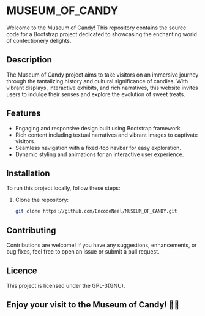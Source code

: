 # MUSEUM_OF_CANDY


Welcome to the Museum of Candy! This repository contains the source code for a Bootstrap project dedicated to showcasing the enchanting world of confectionery delights.

## Description

The Museum of Candy project aims to take visitors on an immersive journey through the tantalizing history and cultural significance of candies. With vibrant displays, interactive exhibits, and rich narratives, this website invites users to indulge their senses and explore the evolution of sweet treats.

## Features

- Engaging and responsive design built using Bootstrap framework.
- Rich content including textual narratives and vibrant images to captivate visitors.
- Seamless navigation with a fixed-top navbar for easy exploration.
- Dynamic styling and animations for an interactive user experience.


## Installation

To run this project locally, follow these steps:

1. Clone the repository:

   ```bash
   git clone https://github.com/EncodeNeel/MUSEUM_OF_CANDY.git
## Contributing

Contributions are welcome! If you have any suggestions, enhancements, or bug fixes, feel free to open an issue or submit a pull request.

## Licence
This project is licensed under the GPL-3(GNU).

##  Enjoy your visit to the Museum of Candy! 🍬🍭

